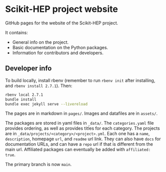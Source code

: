 # Scikit-HEP project website

GitHub pages for the website of the Scikit-HEP project.

It contains:

- General info on the project.
- Basic documentation on the Python packages.
- Information for contributors and developers.

## Developer info

To build locally, install rbenv (remember to run `rbenv init` after installing, and `rbenv install 2.7.1`). Then:

```bash
rbenv local 2.7.1
bundle install
bundle exec jekyll serve --livereload
```

The pages are in markdown in `pages/`. Images and datafiles are in `assets/`.

The packages are stored in yaml files in `_data/`. The `categories.yaml` file provides ordering, as well as provides titles for each category. The projects are in `_data/projects/<category>/<project>.yml`. Each one has a `name`, `description`, homepage `url`, and `readme` url link. They can also have `docs` for documentation URLs, and can have a `repo` url if that is different from the main url. Affiliated packages can eventually be added with `affiliated: true`.

The primary branch is now `main`.
